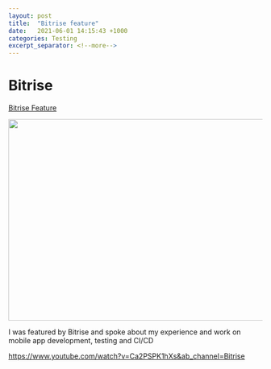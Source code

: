 ```yaml
---
layout: post
title:  "Bitrise feature"
date:   2021-06-01 14:15:43 +1000
categories: Testing
excerpt_separator: <!--more-->
---
```


# Bitrise 

[Bitrise Feature](https://blog.bitrise.io/post/bitrise-open-source-and-the-api-bitrise-wall-mobile-app)

<img src="https://assets-global.website-files.com/6046919f8276b876330735e2/60d1aa9821db23c408af321a_723_G_CM%20Bitrise%20API%20Open%20Source.png" width="600" height="400">

I was featured by Bitrise and spoke about my experience and work on mobile app development, testing and CI/CD

https://www.youtube.com/watch?v=Ca2PSPK1hXs&ab_channel=Bitrise

<!--more-->